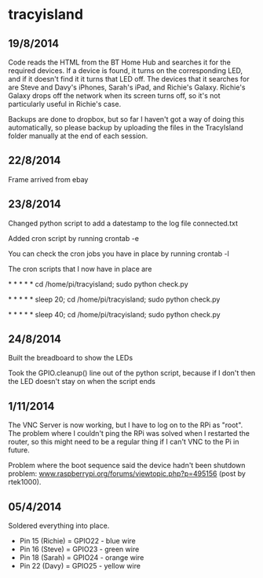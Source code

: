 # tracyisland

## 19/8/2014
Code reads the HTML from the BT Home Hub and searches it for the required devices.
If a device is found, it turns on the corresponding LED, and if it doesn't find it it turns that LED off.
The devices that it searches for are Steve and Davy's iPhones, Sarah's iPad, and Richie's Galaxy.
Richie's Galaxy drops off the network when its screen turns off, so it's not particularly useful in Richie's case.

Backups are done to dropbox, but so far I haven't got a way of doing this automatically, so please backup by uploading the files in the TracyIsland folder manually at the end of each session.

## 22/8/2014
Frame arrived from ebay

## 23/8/2014
Changed python script to add a datestamp to the log file connected.txt

Added cron script by running crontab -e

You can check the cron jobs you have in place by running crontab -l

The cron scripts that I now have in place are

\* * * * * cd /home/pi/tracyisland; sudo python check.py

\* * * * * sleep 20; cd /home/pi/tracyisland; sudo python check.py

\* * * * * sleep 40; cd /home/pi/tracyisland; sudo python check.py

## 24/8/2014
Built the breadboard to show the LEDs

Took the GPIO.cleanup() line out of the python script, because if I don't then the LED doesn't stay on when the script ends

## 1/11/2014
The VNC Server is now working, but I have to log on to the RPi as "root".  The problem where I couldn't ping the RPi was solved when I restarted the router, so this might need to be a regular thing if I can't VNC to the Pi in future.

Problem where the boot sequence said the device hadn't been shutdown problem: www.raspberrypi.org/forums/viewtopic.php?p=495156 (post by rtek1000).

## 05/4/2014

Soldered everything into place.

* Pin 15 (Richie) = GPIO22 - blue wire
* Pin 16 (Steve) = GPIO23 - green wire
* Pin 18 (Sarah) = GPIO24 - orange wire
* Pin 22 (Davy) = GPIO25 - yellow wire
